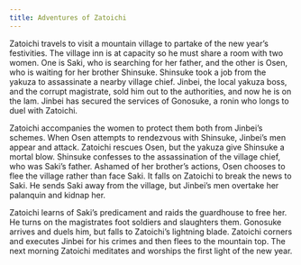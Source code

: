```yaml
---
title: Adventures of Zatoichi
---
```


Zatoichi travels to visit a mountain village to partake of the new year’s
festivities. The village inn is at capacity so he must share a room with two
women. One is Saki, who is searching for her father, and the other is Osen, who
is waiting for her brother Shinsuke. Shinsuke took a job from the yakuza to
assassinate a nearby village chief. Jinbei, the local yakuza boss, and the
corrupt magistrate, sold him out to the authorities, and now he is on the lam.
Jinbei has secured the services of Gonosuke, a ronin who longs to duel with
Zatoichi.

Zatoichi accompanies the women to protect them both from Jinbei’s schemes. When
Osen attempts to rendezvous with Shinsuke, Jinbei’s men appear and attack.
Zatoichi rescues Osen, but the yakuza give Shinsuke a mortal blow. Shinsuke
confesses to the assassination of the village chief, who was Saki’s father.
Ashamed of her brother’s actions, Osen chooses to flee the village rather than
face Saki. It falls on Zatoichi to break the news to Saki. He sends Saki away
from the village, but Jinbei’s men overtake her palanquin and kidnap her.

Zatoichi learns of Saki’s predicament and raids the guardhouse to free her. He
turns on the magistrates foot soldiers and slaughters them. Gonosuke arrives and
duels him, but falls to Zatoichi’s lightning blade. Zatoichi corners and
executes Jinbei for his crimes and then flees to the mountain top. The next
morning Zatoichi meditates and worships the first light of the new year.
